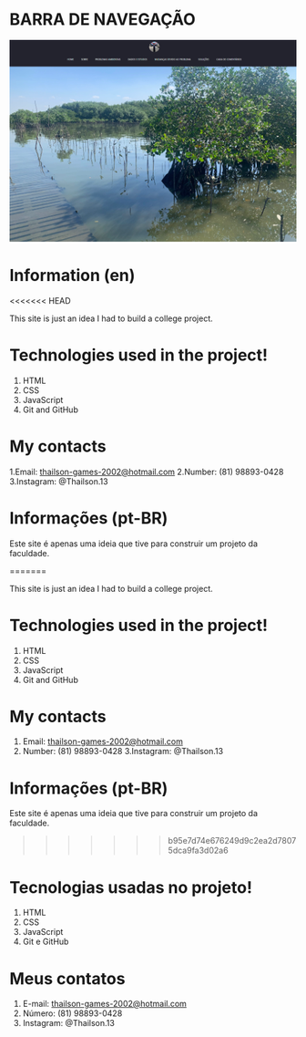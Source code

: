 # BARRA DE NAVEGAÇÃO

![preview](./.github/preview.png)

# Information (en)
<<<<<<< HEAD

This site is just an idea I had to build a college project.

# Technologies used in the project!

1. HTML
2. CSS
3. JavaScript
4. Git and GitHub

# My contacts

1.Email: thailson-games-2002@hotmail.com
2.Number: (81) 98893-0428 
3.Instagram: @Thailson.13

# Informações (pt-BR)
Este site é apenas uma ideia que tive para construir um projeto da faculdade.

=======

This site is just an idea I had to build a college project.

# Technologies used in the project!
1. HTML
2. CSS
3. JavaScript
4. Git and GitHub

# My contacts
1. Email: thailson-games-2002@hotmail.com
2. Number: (81) 98893-0428
3.Instagram: @Thailson.13

# Informações (pt-BR)

Este site é apenas uma ideia que tive para construir um
projeto da faculdade.

>>>>>>> b95e7d74e676249d9c2ea2d78075dca9fa3d02a6
# Tecnologias usadas no projeto!

1. HTML
2. CSS
3. JavaScript
4. Git e GitHub

# Meus contatos
1. E-mail: thailson-games-2002@hotmail.com
2. Número: (81) 98893-0428
3. Instagram: @Thailson.13
